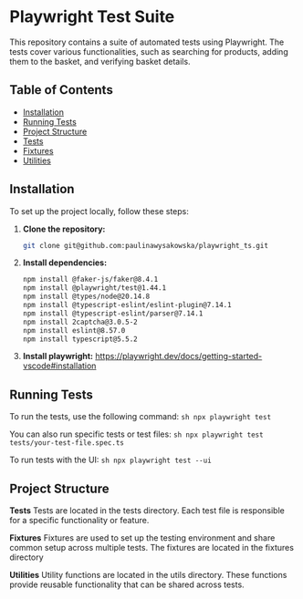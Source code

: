 # Playwright Test Suite

This repository contains a suite of automated tests using Playwright. The tests cover various functionalities, such as searching for products, adding them to the basket, and verifying basket details.

## Table of Contents
- [Installation](#installation)
- [Running Tests](#running-tests)
- [Project Structure](#project-structure)
- [Tests](#tests)
- [Fixtures](#fixtures)
- [Utilities](#utilities)

## Installation

To set up the project locally, follow these steps:

1. **Clone the repository:**
    ```sh
    git clone git@github.com:paulinawysakowska/playwright_ts.git
    ```

2. **Install dependencies:**
    ```sh
    npm install @faker-js/faker@8.4.1
    npm install @playwright/test@1.44.1
    npm install @types/node@20.14.8
    npm install @typescript-eslint/eslint-plugin@7.14.1
    npm install @typescript-eslint/parser@7.14.1
    npm install 2captcha@3.0.5-2
    npm install eslint@8.57.0
    npm install typescript@5.5.2
    ```
3. **Install playwright:**
https://playwright.dev/docs/getting-started-vscode#installation

## Running Tests

To run the tests, use the following command:
    ```sh
    npx playwright test
    ```

 You can also run specific tests or test files:
     ```sh
    npx playwright test tests/your-test-file.spec.ts
    ```

To run tests with the UI:
     ```sh
    npx playwright test --ui
    ```

## Project Structure

**Tests**
Tests are located in the tests directory. Each test file is responsible for a specific functionality or feature.

**Fixtures**
Fixtures are used to set up the testing environment and share common setup across multiple tests. The fixtures are located in the fixtures directory

**Utilities**
Utility functions are located in the utils directory. These functions provide reusable functionality that can be shared across tests.





